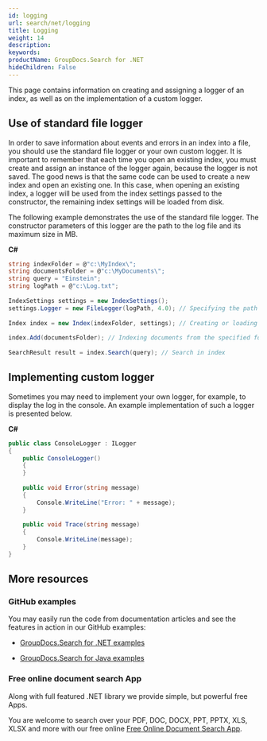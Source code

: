 ```yaml
---
id: logging
url: search/net/logging
title: Logging
weight: 14
description: 
keywords: 
productName: GroupDocs.Search for .NET
hideChildren: False
---
```

This page contains information on creating and assigning a logger of an index, as well as on the implementation of a custom logger.

## Use of standard file logger

In order to save information about events and errors in an index into a file, you should use the standard file logger or your own custom logger. It is important to remember that each time you open an existing index, you must create and assign an instance of the logger again, because the logger is not saved. The good news is that the same code can be used to create a new index and open an existing one. In this case, when opening an existing index, a logger will be used from the index settings passed to the constructor, the remaining index settings will be loaded from disk.

The following example demonstrates the use of the standard file logger. The constructor parameters of this logger are the path to the log file and its maximum size in MB.

**C#**

```csharp
string indexFolder = @"c:\MyIndex\";
string documentsFolder = @"c:\MyDocuments\";
string query = "Einstein";
string logPath = @"c:\Log.txt";
 
IndexSettings settings = new IndexSettings();
settings.Logger = new FileLogger(logPath, 4.0); // Specifying the path to the log file and a maximum length of 4 MB
 
Index index = new Index(indexFolder, settings); // Creating or loading an index from the specified folder
 
index.Add(documentsFolder); // Indexing documents from the specified folder
 
SearchResult result = index.Search(query); // Search in index
```

## Implementing custom logger

Sometimes you may need to implement your own logger, for example, to display the log in the console. An example implementation of such a logger is presented below.

**C#**

```csharp
public class ConsoleLogger : ILogger
{
    public ConsoleLogger()
    {
    }
 
    public void Error(string message)
    {
        Console.WriteLine("Error: " + message);
    }
 
    public void Trace(string message)
    {
        Console.WriteLine(message);
    }
}
```

## More resources

### GitHub examples

You may easily run the code from documentation articles and see the features in action in our GitHub examples:

*   [GroupDocs.Search for .NET examples](https://github.com/groupdocs-search/GroupDocs.Search-for-.NET)
    
*   [GroupDocs.Search for Java examples](https://github.com/groupdocs-search/GroupDocs.Search-for-Java)
    

### Free online document search App

Along with full featured .NET library we provide simple, but powerful free Apps.

You are welcome to search over your PDF, DOC, DOCX, PPT, PPTX, XLS, XLSX and more with our free online [Free Online Document Search App](https://products.groupdocs.app/search).
